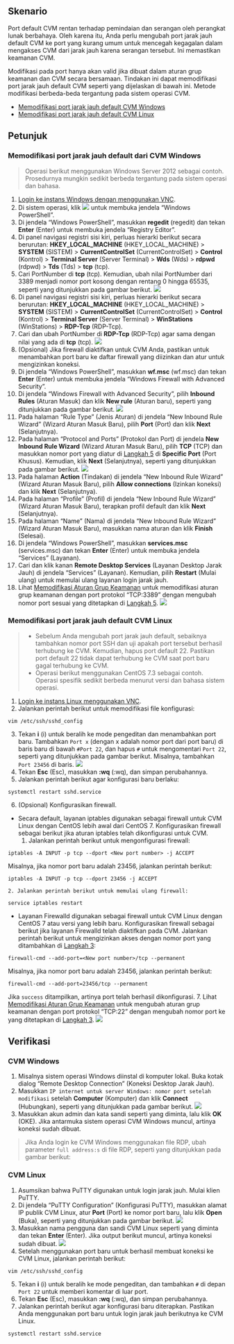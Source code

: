 ## Skenario
Port default CVM rentan terhadap pemindaian dan serangan oleh perangkat lunak berbahaya. Oleh karena itu, Anda perlu mengubah port jarak jauh default CVM ke port yang kurang umum untuk mencegah kegagalan dalam mengakses CVM dari jarak jauh karena serangan tersebut. Ini memastikan keamanan CVM.

Modifikasi pada port hanya akan valid jika dibuat dalam aturan grup keamanan dan CVM secara bersamaan. Tindakan ini dapat memodifikasi port jarak jauh default CVM seperti yang dijelaskan di bawah ini. Metode modifikasi berbeda-beda tergantung pada sistem operasi CVM.
- [Memodifikasi port jarak jauh default CVM Windows](#ModifyWindowsCVMPort)
- [Memodifikasi port jarak jauh default CVM Linux](#ModifyLinuxCVMPort)

## Petunjuk

<span id="ModifyWindowsCVMPort"></span>
### Memodifikasi port jarak jauh default dari CVM Windows
> Operasi berikut menggunakan Windows Server 2012 sebagai contoh. Prosedurnya mungkin sedikit berbeda tergantung pada sistem operasi dan bahasa.
>
1. [Login ke instans Windows dengan menggunakan VNC](https://intl.cloud.tencent.com/document/product/213/32496).
2. Di sistem operasi, klik <img src="https://main.qcloudimg.com/raw/f0c84862ef30956c201c3e7c85a26eec.png" style="margin: 0;"> untuk membuka jendela “Windows PowerShell”.
3. Di jendela “Windows PowerShell”, masukkan **regedit** (regedit) dan tekan **Enter** (Enter) untuk membuka jendela “Registry Editor”.
4. Di panel navigasi registri sisi kiri, perluas hierarki berikut secara berurutan: **HKEY_LOCAL_MACHINE** (HKEY_LOCAL_MACHINE) > **SYSTEM** (SISTEM) > **CurrentControlSet** (CurrentControlSet) > **Control** (Kontrol) > **Terminal Server** (Server Terminal) > **Wds** (Wds) > **rdpwd** (rdpwd) > **Tds** (Tds) > **tcp** (tcp).
5. <span id="Windows_step05"></span>Cari PortNumber di **tcp** (tcp). Kemudian, ubah nilai PortNumber dari 3389 menjadi nomor port kosong dengan rentang 0 hingga 65535, seperti yang ditunjukkan pada gambar berikut.
![](https://main.qcloudimg.com/raw/7044cef95fd7e56b56946afdb64de346.png)
6. Di panel navigasi registri sisi kiri, perluas hierarki berikut secara berurutan: **HKEY_LOCAL_MACHINE** (HKEY_LOCAL_MACHINE) > **SYSTEM** (SISTEM) > **CurrentControlSet** (CurrentControlSet) > **Control** (Kontrol) > **Terminal Server** (Server Terminal) > **WinStations** (WinStations) > **RDP-Tcp** (RDP-Tcp).
7. Cari dan ubah PortNumber di **RDP-Tcp** (RDP-Tcp) agar sama dengan nilai yang ada di **tcp** (tcp).
![](https://main.qcloudimg.com/raw/fa54eb32c20dcc8a7c942c8e707fa665.png)
8. (Opsional) Jika firewall diaktifkan untuk CVM Anda, pastikan untuk menambahkan port baru ke daftar firewall yang diizinkan dan atur untuk mengizinkan koneksi.
 1. Di jendela “Windows PowerShell”, masukkan **wf.msc** (wf.msc) dan tekan **Enter** (Enter) untuk membuka jendela “Windows Firewall with Advanced Security”.
 2. Di jendela “Windows Firewall with Advanced Security”, pilih **Inbound Rules** (Aturan Masuk) dan klik **New rule** (Aturan baru), seperti yang ditunjukkan pada gambar berikut.
![](https://main.qcloudimg.com/raw/ac93eed862e215971073912030fdbc41.png)
 3. Pada halaman “Rule Type” (Jenis Aturan) di jendela “New Inbound Rule Wizard” (Wizard Aturan Masuk Baru), pilih **Port** (Port) dan klik **Next** (Selanjutnya).
 4. Pada halaman “Protocol and Ports” (Protokol dan Port) di jendela **New Inbound Rule Wizard** (Wizard Aturan Masuk Baru), pilih **TCP** (TCP) dan masukkan nomor port yang diatur di [Langkah 5](#Window_step05) di **Specific Port** (Port Khusus). Kemudian, klik **Next** (Selanjutnya), seperti yang ditunjukkan pada gambar berikut.
 ![](https://main.qcloudimg.com/raw/73a7ca280f4f6b733d687597014b57b4.png)
 5. Pada halaman **Action** (Tindakan) di jendela “New Inbound Rule Wizard” (Wizard Aturan Masuk Baru), pilih **Allow connections** (Izinkan koneksi) dan klik **Next** (Selanjutnya).
 6. Pada halaman “Profile” (Profil) di jendela “New Inbound Rule Wizard” (Wizard Aturan Masuk Baru), terapkan profil default dan klik **Next** (Selanjutnya).
 7. Pada halaman “Name” (Nama) di jendela “New Inbound Rule Wizard” (Wizard Aturan Masuk Baru), masukkan nama aturan dan klik **Finish** (Selesai).
9. Di jendela “Windows PowerShell”, masukkan **services.msc** (services.msc) dan tekan **Enter** (Enter) untuk membuka jendela “Services” (Layanan).
10. Cari dan klik kanan **Remote Desktop Services** (Layanan Desktop Jarak Jauh) di jendela “Services” (Layanan). Kemudian, pilih **Restart** (Mulai ulang) untuk memulai ulang layanan login jarak jauh.
11. Lihat [Memodifikasi Aturan Grup Keamanan](https://intl.cloud.tencent.com/document/product/213/34825) untuk memodifikasi aturan grup keamanan dengan port protokol “TCP:3389” dengan mengubah nomor port sesuai yang ditetapkan di [Langkah 5](#Windows_step05).
![](https://main.qcloudimg.com/raw/a447d7e69ce95d349f0d78b5b72b9228.png)


<span id="ModifyLinuxCVMPort"></span>
### Memodifikasi port jarak jauh default CVM Linux
>
> - Sebelum Anda mengubah port jarak jauh default, sebaiknya tambahkan nomor port SSH dan uji apakah port tersebut berhasil terhubung ke CVM. Kemudian, hapus port default 22. Pastikan port default 22 tidak dapat terhubung ke CVM saat port baru gagal terhubung ke CVM.
> - Operasi berikut menggunakan CentOS 7.3 sebagai contoh. Operasi spesifik sedikit berbeda menurut versi dan bahasa sistem operasi.
>
1. [Login ke instans Linux menggunakan VNC](https://intl.cloud.tencent.com/document/product/213/32494).
2. Jalankan perintah berikut untuk memodifikasi file konfigurasi:
```
vim /etc/ssh/sshd_config
```
3. <span id="Linux_step03"></span>Tekan **i** (i) untuk beralih ke mode pengeditan dan menambahkan port baru. Tambahkan `Port x` (dengan x adalah nomor port dari port baru) di baris baru di bawah `#Port 22`, dan hapus `#` untuk mengomentari `Port 22`, seperti yang ditunjukkan pada gambar berikut.
Misalnya, tambahkan `Port 23456` di baris.
![](https://main.qcloudimg.com/raw/54e5d9b4301271fbbeca8b2718b985dc.png)
4. Tekan **Esc** (Esc), masukkan **:wq** (:wq), dan simpan perubahannya.
5. Jalankan perintah berikut agar konfigurasi baru berlaku:
```
systemctl restart sshd.service
```
6. (Opsional) Konfigurasikan firewall.
 - Secara default, layanan iptables digunakan sebagai firewall untuk CVM Linux dengan CentOS lebih awal dari CentOS 7. Konfigurasikan firewall sebagai berikut jika aturan iptables telah dikonfigurasi untuk CVM.
    1. Jalankan perintah berikut untuk mengonfigurasi firewall:
```
iptables -A INPUT -p tcp --dport <New port number> -j ACCEPT
```
Misalnya, jika nomor port baru adalah 23456, jalankan perintah berikut:
```
iptables -A INPUT -p tcp --dport 23456 -j ACCEPT
```
    2. Jalankan perintah berikut untuk memulai ulang firewall:
```
service iptables restart
```
 - Layanan Firewalld digunakan sebagai firewall untuk CVM Linux dengan CentOS 7 atau versi yang lebih baru. Konfigurasikan firewall sebagai berikut jika layanan Firewalld telah diaktifkan pada CVM.
Jalankan perintah berikut untuk mengizinkan akses dengan nomor port yang ditambahkan di [Langkah 3](#Linux_step03):
```
firewall-cmd --add-port=<New port number>/tcp --permanent
```
Misalnya, jika nomor port baru adalah 23456, jalankan perintah berikut:
```
firewall-cmd --add-port=23456/tcp --permanent
```
Jika `success` ditampilkan, artinya port telah berhasil dikonfigurasi.
7. Lihat [Memodifikasi Aturan Grup Keamanan](https://intl.cloud.tencent.com/document/product/213/34825) untuk mengubah aturan grup keamanan dengan port protokol “TCP:22” dengan mengubah nomor port ke yang ditetapkan di [Langkah 3](#Linux_step03).
![](https://main.qcloudimg.com/raw/add0bba23dc32f73b5d1fbbdad71c9ab.png)


## Verifikasi

### CVM Windows

1. Misalnya sistem operasi Windows diinstal di komputer lokal. Buka kotak dialog “Remote Desktop Connection” (Koneksi Desktop Jarak Jauh).
2. Masukkan `IP internet untuk server Windows: nomor port setelah modifikasi` setelah **Computer** (Komputer) dan klik **Connect** (Hubungkan), seperti yang ditunjukkan pada gambar berikut.
![](https://main.qcloudimg.com/raw/1452f968e3c2c4d4c1083bdf0742df9d.png)
3. Masukkan akun admin dan kata sandi seperti yang diminta, lalu klik **OK** (OKE).
Jika antarmuka sistem operasi CVM Windows muncul, artinya koneksi sudah dibuat.
> Jika Anda login ke CVM Windows menggunakan file RDP, ubah parameter `full address:s` di file RDP, seperti yang ditunjukkan pada gambar berikut:
>[](https://main.qcloudimg.com/raw/84dd85a9547fc64f2daccba32f1d59d7.png)
>

### CVM Linux

1. Asumsikan bahwa PuTTY digunakan untuk login jarak jauh. Mulai klien PuTTY.
2. Di jendela “PuTTY Configuration” (Konfigurasi PuTTY), masukkan alamat IP publik CVM Linux, atur **Port** (Port) ke nomor port baru, lalu klik **Open** (Buka), seperti yang ditunjukkan pada gambar berikut.
![](https://main.qcloudimg.com/raw/c89c2064ed82e738fd60fcab39b09206.png)
3. Masukkan nama pengguna dan sandi CVM Linux seperti yang diminta dan tekan **Enter** (Enter).
Jika output berikut muncul, artinya koneksi sudah dibuat.
![](https://main.qcloudimg.com/raw/9e7ddc631de2a27bfd35f9225de85506.png)
4. Setelah menggunakan port baru untuk berhasil membuat koneksi ke CVM Linux, jalankan perintah berikut:
```
vim /etc/ssh/sshd_config
```
5. Tekan **i** (i) untuk beralih ke mode pengeditan, dan tambahkan `#` di depan `Port 22` untuk memberi komentar di luar port.
6. Tekan **Esc** (Esc), masukkan **:wq** (:wq), dan simpan perubahannya.
7. Jalankan perintah berikut agar konfigurasi baru diterapkan. Pastikan Anda menggunakan port baru untuk login jarak jauh berikutnya ke CVM Linux.
```
systemctl restart sshd.service
```
